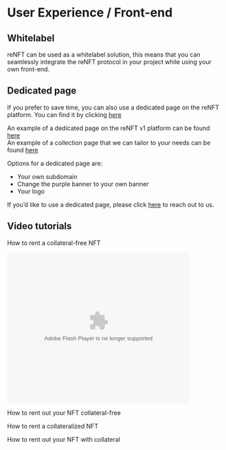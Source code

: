 # User Experience / Front-end

## **Whitelabel**

reNFT can be used as a whitelabel solution, this means that you can seamlessly integrate the reNFT protocol in your project while using your own front-end.

## **Dedicated page**

If you prefer to save time, you can also use a dedicated page on the reNFT platform.
You can find it by clicking [here](https://v2.renft.io/)

An example of a dedicated page on the reNFT v1 platform can be found [here](https://animetas.renft.io/) <br />
An example of a collection page that we can tailor to your needs can be found [here](https://v2.renft.io/collections/animetas?ctx=collateral_free)

Options for a dedicated page are:

- Your own subdomain
- Change the purple banner to your own banner
- Your logo

If you’d like to use a dedicated page, please click [here](https://www.notion.so/Contact-1577c551f974418793510e82868362e6) to reach out to us.

## Video tutorials
How to rent a collateral-free NFT
<object width="425" height="350">
  <param name="movie" value="https://www.youtube.com/watch?v=30NNBHxL_wc" />
  <param name="wmode" value="transparent" />
  <embed src="https://www.youtube.com/watch?v=30NNBHxL_wc"
         type="application/x-shockwave-flash"
         wmode="transparent" width="425" height="350" />
</object>

How to rent out your NFT collateral-free

How to rent a collateralized NFT

How to rent out your NFT with collateral
